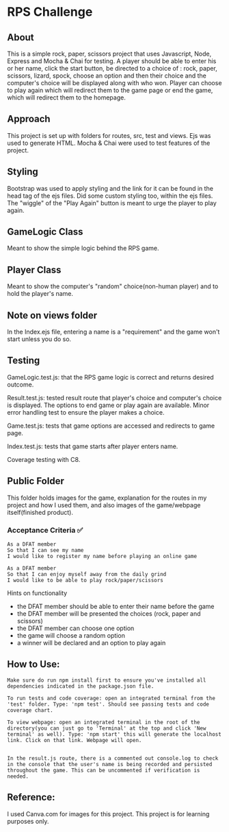 # RPS Challenge

About
------
This is a simple rock, paper, scissors project that uses Javascript, Node, Express and Mocha & Chai for testing.
A player should be able to enter his or her name, click the start button, be directed to a choice of : rock, paper, scissors, lizard, spock, choose an option and then their choice and the computer's choice will be displayed along with who won. Player can choose to play again which will redirect them to the game page or end the game, which will redirect them to the  homepage.

Approach
--------
This project is set up with folders for routes, src, test and views. Ejs was used to generate HTML. Mocha & Chai were used to test features of the project. 

Styling
-------
Bootstrap was used to apply styling and the link for it can be found in the head tag of the ejs files. Did some custom styling too, within the ejs files. The "wiggle" of the "Play Again" button is meant to urge the player to play again.

GameLogic Class
--------------
 Meant to show the simple logic behind the RPS game.

Player Class
------------
 Meant to show the computer's "random" choice(non-human player) and to hold the player's name.

Note on views folder
-------------------
In the Index.ejs file, entering a name is a "requirement" and the game won't start unless you do so.

Testing
-------
GameLogic.test.js: that the RPS game logic is correct and returns desired outcome.

Result.test.js: tested result route that player's choice and computer's choice is displayed.  The options to end game or play again are available. Minor error handling test to ensure the player makes a choice.

Game.test.js: tests that game options are accessed and redirects to game page. 

Index.test.js: tests that game starts after player enters name.

Coverage testing with C8.

Public Folder
------------
This folder holds images for the game, explanation for the routes in my project and how I used them, and also images of the game/webpage itself(finished product).


### Acceptance Criteria :white_check_mark: 
```
As a DFAT member
So that I can see my name
I would like to register my name before playing an online game

As a DFAT member
So that I can enjoy myself away from the daily grind
I would like to be able to play rock/paper/scissors
```

Hints on functionality

- the DFAT member should be able to enter their name before the game
- the DFAT member will be presented the choices (rock, paper and scissors)
- the DFAT member can choose one option
- the game will choose a random option
- a winner will be declared and an option to play again

## How to Use:

```
Make sure do run npm install first to ensure you've installed all dependencies indicated in the package.json file.

To run tests and code coverage: open an integrated terminal from the 'test' folder. Type: 'npm test'. Should see passing tests and code coverage chart.

To view webpage: open an integrated terminal in the root of the directory(you can just go to 'Terminal' at the top and click 'New terminal' as well). Type: 'npm start' this will generate the localhost link. Click on that link. Webpage will open.


In the result.js route, there is a commented out console.log to check in the console that the user's name is being recorded and persisted throughout the game. This can be uncommented if verification is needed.
```

## Reference:

I used Canva.com for images for this project. This project is for learning purposes only. 